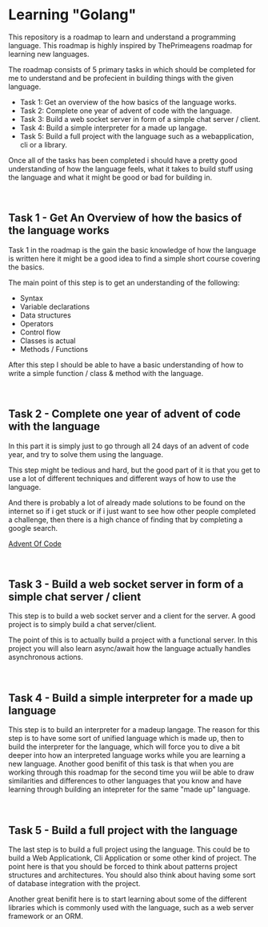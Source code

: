 # Learning "Golang"

This repository is a roadmap to learn and understand a programming language.
This roadmap is highly inspired by ThePrimeagens roadmap for learning new languages.

The roadmap consists of 5 primary tasks in which should be completed for me to understand
and be profecient in building things with the given language.

 - Task 1: Get an overview of the how basics of the language works.
 - Task 2: Complete one year of advent of code with the language.
 - Task 3: Build a web socket server in form of a simple chat server / client.
 - Task 4: Build a simple interpreter for a made up langage.
 - Task 5: Build a full project with the language such as a webapplication, cli or a library.

Once all of the tasks has been completed i should have a pretty good understanding of how
the language feels, what it takes to build stuff using the language and what it might be
good or bad for building in.

</br>

## Task 1 - Get An Overview of how the basics of the language works

Task 1 in the roadmap is the gain the basic knowledge of how the language is written
here it might be a good idea to find a simple short course covering the basics. 

The main point of this step is to get an understanding of the following:

- Syntax
- Variable declarations
- Data structures
- Operators
- Control flow
- Classes is actual
- Methods / Functions

After this step I should be able to have a basic understanding of how to write a simple 
function / class & method with the language.

</br>


## Task 2 - Complete one year of advent of code with the language

In this part it is simply just to go through all 24 days of an advent of code year,
and try to solve them using the language.

This step might be tedious and hard, but the good part of it is that you get to use
a lot of different techniques and different ways of how to use the language.

And there is probably a lot of already made solutions to be found on the internet
so if i get stuck or if i just want to see how other people completed a challenge,
then there is a high chance of finding that by completing a google search.

[Advent Of Code](https://adventofcode.com/)

</br>


## Task 3 - Build a web socket server in form of a simple chat server / client

This step is to build a web socket server and a client for the server. A good project
is to simply build a chat server/client.

The point of this is to actually build a project with a functional server. In this
project you will also learn async/await how the language actually handles asynchronous
actions.

</br>


## Task 4 - Build a simple interpreter for a made up language

This step is to build an interpreter for a madeup langage. The reason for this step is
to have some sort of unified language which is made up, then to build the interpreter
for the language, which will force you to dive a bit deeper into how an interpreted language
works while you are learning a new language. Another good benifit of this task is that
when you are working through this roadmap for the second time you wiil be able to draw
similarities and differences to other languages that you know and have learning through
building an intepreter for the same "made up" language.

</br>


## Task 5 - Build a full project with the language

The last step is to build a full project using the language. This could be to build a
Web Applicationk, Cli Application or some other kind of project. The point here is
that you should be forced to think about patterns project structures and architectures.
You should also think about having some sort of database integration with the project.

Another great benifit here is to start learning about some of the different libraries
which is commonly used with the language, such as a web server framework or an ORM.

</br>



